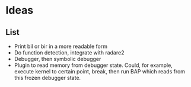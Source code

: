 # Ideas

## List
 - Print bil or bir in a more readable form
 - Do function detection, integrate with radare2
 - Debugger, then symbolic debugger
 - Plugin to read memory from debugger state. Could, for example, execute kernel to certain point, break, then run BAP which reads from this frozen debugger state. 
